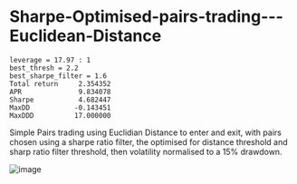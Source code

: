 # Sharpe-Optimised-pairs-trading---Euclidean-Distance
```
leverage = 17.97 : 1
best_thresh = 2.2
best_sharpe_filter = 1.6
Total return     2.354352
APR              9.834078
Sharpe           4.682447
MaxDD           -0.143451
MaxDDD          17.000000
```

Simple Pairs trading using Euclidian Distance to enter and exit, with pairs chosen using a sharpe ratio filter, the optimised for distance threshold and sharp ratio filter threshold, then volatility normalised to a 15% drawdown.

![image](https://user-images.githubusercontent.com/74561424/230089315-37536229-323e-47f3-9e95-9fdddfb8845f.png)

